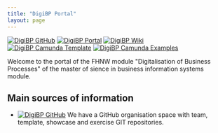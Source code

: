 ```yaml
---
title: "DigiBP Portal"
layout: page
---
```


[![DigiBP GitHub](https://img.shields.io/badge/DigiBP-GitHub-lightgrey.svg)](https://github.com/DigiBP)
[![DigiBP Portal](https://img.shields.io/badge/DigiBP-Portal-brightgreen.svg)](https://digibp.github.io)
[![DigiBP Wiki](https://img.shields.io/badge/DigiBP-Wiki-yellow.svg)](https://github.com/DigiBP/digibp.github.io/wiki)
[![DigiBP Camunda Template](https://img.shields.io/badge/DigiBP-Camunda%20Template-red.svg)](https://github.com/DigiBP/digibp-camunda-template)
[![DigiBP Camunda Examples](https://img.shields.io/badge/DigiBP-Camunda%20Examples-blue.svg)](https://github.com/DigiBP/digibp-camunda-examples)

Welcome to the portal of the FHNW module "Digitalisation of Business Processes" of the master of sience in business information systems module.

## Main sources of information
- [![DigiBP GitHub](https://img.shields.io/badge/DigiBP-GitHub-lightgrey.svg)](https://github.com/DigiBP) We have a GitHub organisation space with team, template, showcase and exercise GIT repositories. 
